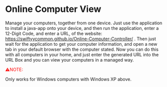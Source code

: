# Online Computer View
Manage your computers, together from one device. Just use the application to install a java-app onto your device, and then run the application, enter a 12-Digit Code, and enter a URL, of the website:
https://swiftyycommon.github.io/Online-Computer-Controller/ . Then just wait for the application to get your computer information, and open a new tab in your default browser with the computer stated. Now you can do this with all computers in your home, and just enter the generated URL into the URL Box and you can view your computers in a managed way. 
<p style="color:red;">⚠️NOTE: </p> <p>Only works for Windows computers with Windows XP above.</p>

